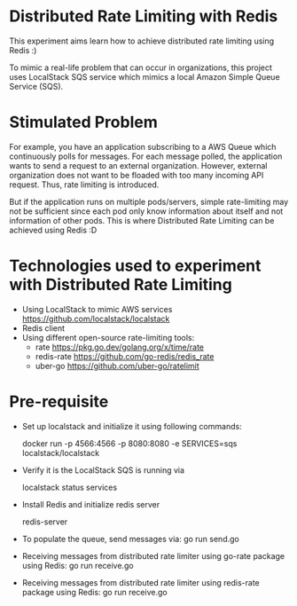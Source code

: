 # Distributed Rate Limiting with Redis
This experiment aims learn how to achieve distributed rate limiting using Redis :)

To mimic a real-life problem that can occur in organizations, this project uses LocalStack SQS service which mimics a local Amazon Simple Queue Service (SQS).

# Stimulated Problem
For example, you have an application subscribing to a AWS Queue which continuously polls for messages. For each message polled, the application wants to send a request to an external organization. However, external organization does not want to be floaded with too many incoming API request. Thus, rate limiting is introduced. 

But if the application runs on multiple pods/servers, simple rate-limiting may not be sufficient since each pod only know information about itself and not information of other pods. This is where Distributed Rate Limiting can be achieved using Redis :D

# Technologies used to experiment with Distributed Rate Limiting 
- Using LocalStack to mimic AWS services https://github.com/localstack/localstack 
- Redis client
- Using different open-source rate-limiting tools:
    - rate https://pkg.go.dev/golang.org/x/time/rate
    - redis-rate https://github.com/go-redis/redis_rate
    - uber-go https://github.com/uber-go/ratelimit


# Pre-requisite
- Set up localstack and initialize it using following commands:
    
    docker run -p 4566:4566 -p 8080:8080 -e SERVICES=sqs localstack/localstack

- Verify it is the LocalStack SQS is running via 

    localstack status services

- Install Redis and initialize redis server
    
    redis-server

- To populate the queue, send messages via:
    go run send.go

- Receiving messages from distributed rate limiter using go-rate package using Redis:
    go run receive.go

- Receiving messages from distributed rate limiter using redis-rate package using Redis:
    go run receive.go